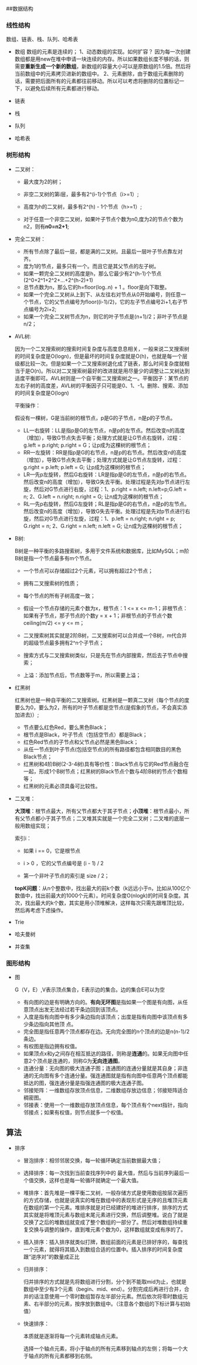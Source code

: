 ##数据结构

### 线性结构

数组、链表、栈、队列、哈希表
* 数组 数组的元素是连续的；
1、动态数组的实现。如何扩容？
因为每一次创建数组都是用new在堆中申请一块连续的内存。所以如果数组长度不够的话，则需要**重新生成一个新的数组**，新数组的容量大小可以是原数组的1.5倍。然后将当前数组中的元素拷贝进新的数组中。
2、元素删除，由于数组元素删除的话，需要把后面所有的元素都往前移动。所以可以考虑将删除的位置标记一下，以避免后续所有元素都进行移动。

* 链表

* 栈
* 队列
* 哈希表

### 树形结构
* 二叉树：

  * 最大度为2的树；

  * 非空二叉树的第i层，最多有2^(i-1)个节点（i>=1）;

  * 高度为h的二叉树，最多有2^(h) - 1个节点（h>=1）;

  * 对于任意一个非空二叉树，如果叶子节点个数为n0,度为2的节点个数为n2，则有**n0=n2+1**;

* 完全二叉树：
  * 所有节点除了最后一层，都是满的二叉树。且最后一层叶子节点靠左对齐。
  * 度为1的节点，最多只有一个。而且它是其父节点的左子树。
  * 如果一颗完全二叉树的高度是h，那么它最少有2^(h-1)个节点(2^0+2^1+2^2+...+2^(h-2)+1)
  * 总节点数为n，那么它的h=floor(log..n) + 1 。floor是向下取整。
  * 如果一个完全二叉树从上到下、从左往右对节点从0开始编号，则任意一个节点，它的父节点编号为floor((i-1)/2)，它的左子节点编号2i+1,右子节点编号为2i+2;
  * 如果一个完全二叉树节点为n，则它的叶子节点是(n+1)/2；非叶子节点是n/2；

* AVL树:

  因为一个二叉搜索树的搜索时间复杂度与高度息息相关，一般来说二叉搜索树的时间复杂度是O(logn)，但是最坏的时间复杂度就是O(h)，也就是每一个层级都比较一次。但是如果一个二叉搜索树退化成了链表，那么时间复杂度就相当于是O(n)。所以对二叉搜索树最好的改进就是用尽量少的调整让二叉树达到适度平衡即可。AVL树则是一个自平衡二叉搜索树之一。平衡因子：某节点的左右子树的高度差，AVL树的平衡因子只可能是0、1、-1。删除、搜索、添加的时间复杂度是O(logn)

  平衡操作：

  假设有一棵树，G是当前树的根节点，p是G的子节点，n是p的子节点。

  * LL—右旋转：LL是指p是G的左节点，n是p的左节点。然后改变n的高度（增加），导致G节点失去平衡；处理方式就是让G节点右旋转，过程：g.left = p.right; p.right = G；让p成为这棵树的根节点；
  * RR—左旋转：RR是指p是G的右节点，n是p的右节点。然后改变n的高度（增加），导致G节点失去平衡；处理方式就是让G节点左旋转，过程：g.right = p.left; p.left = G; 让p成为这棵树的根节点；
  * LR—先p左旋转，然后G右旋转：LR是指p是G的左节点，n是p的右节点。然后改变n的高度（增加），导致G失去平衡。处理过程是先对p节点进行左旋，然后对G节点进行右旋，过程：1、p.right = n.left; n.left=p;G.left = n;  2、G.left = n.right; n.right = G; 让n成为这棵树的根节点；
  * RL—先p右旋转，然后G左旋转；RL是指p是G的右节点，n是p的左节点。然后改变n的高度（增加），导致G失去平衡。处理过程是先对p节点进行右旋，然后对G节点进行左旋，过程：1、p.left = n.right; n.right = p; G.right = n; 2、G.right = n.left; n.left = G; 让n成为这棵树的根节点；

* B树:

  B树是一种平衡的多路搜索树，多用于文件系统和数据库，比如MySQL；m阶B树是指一个节点最多有m个节点。

  * 一个节点可以存储超过2个元素，可以拥有超过2个节点；

  * 拥有二叉搜索树的性质；

  * 每个节点的所有子树高度一致；

  * 假设一个节点存储的元素个数为x，根节点：1 <= x <= m-1；非根节点：如果有子节点，那子节点的个数y = x + 1；非根节点的子节点个数ceiling(m/2) <= y <= m；

  * 二叉搜索树其实就是2阶B树，二叉搜索树可以合并成一个B树，m代合并的超级节点最多拥有2^n个子节点；

  * 搜索方式与二叉搜索树类似，只是先在节点内部搜索，然后去子节点中搜索；

  * 上溢：添加节点后，节点数等于m，所以需要上溢；

    

* 红黑树

  红黑树也是一种自平衡的二叉搜索树。红黑树是一颗真二叉树（每个节点的度要么为0，要么为2，所有的叶子节点都是空节点(是假象的节点，不会真实添加进去)）;

  * 节点要么红色Red，要么黑色Black；
  * 根节点是Black，叶子节点（包括空节点）都是Black；
  * 红色Red节点的子节点和父节点必然是黑色Black；
  * 从任一节点到叶子节点(包括空节点)的所有路径都包含相同数目的黑色Black节点；
  * 红黑树和4阶B树(2-3-4树)具有等价性：Black节点与它的Red节点融合在一起，形成1个B树节点；红黑树的Black节点个数与4阶B树的节点个数相等；
  * 红黑树的元素必须具备可比较性。



* 二叉堆：

  **大顶堆**：根节点最大，所有父节点都大于其子节点；**小顶堆**：根节点最小，所有父节点都小于其子节点；二叉堆其实就是一个完全二叉树；二叉堆的底层一般用数组实现；

  索引i：

  * 如果 i == 0，它是根节点

  * i > 0 ，它的父节点编号是 (i - 1) / 2

  * 第一个非叶子节点的索引是 size / 2；

  **topK问题**：从n个整数中，找出最大的前k个数（k远远小于n，比如从100亿个数值中，找出前最大的1000个元素）。时间复杂度O(nlogk)的时间复杂度。其次，找出最大的k个数，其实是用小顶堆解决，这样每次只需先跟堆顶比较，然后再考虑下虑操作。

  

* Trie

* 哈夫曼树

* 并查集

### 图形结构

* 图

  G（V，E）,V表示顶点集合，E表示边的集合。边的集合E可以为空

  * 有向图的边是有明确方向的。**有向无环图**是指如果一个图是有向图，从任意顶点出发无法经过若干条边回到该顶点。
  * 入度是指有向图中有多少条边指向该顶点；出度是指有向图中该顶点有多少条边指向其他顶 点。
  * 完全图是指任意两个顶点都存在边。无向完全图的n个顶点的边是n(n-1)/2条边。
  * 有权图是指边拥有权值。
  * 如果顶点x和y之间存在相互抵达的路径，则称是**连通**的。如果无向图中任意2个顶点是连通的，则称G为**无向连通图**。
  * 连通分量：无向图的极大连通子图；连通图的连通分量就是其自身；非连通的无向图有多个连通分量。强连通图就是指有向图中任意两个顶点都能抵达的图，强连通分量是指强连通图的极大连通子图。
  * 邻接矩阵：一维数组存放顶点信息，二维数组存放边信息；邻接矩阵适合稠密图。
  * 邻接表：使用一个一维数组存放顶点信息，每个顶点有个next指针，指向邻接点；如果有权值，则节点就多一个权值。

  


## 算法

* 排序
  * 冒泡排序：相邻邻居交换，每一轮循环确定当前数据最大值；

  * 选择排序：每一次找到当前查找序列中的 最大值，然后与当前序列最后一个值交换，这样也是每一轮循环就确定一个最大值。

  * 堆排序：首先堆是一棵平衡二叉树，一般存储方式是使用数组按层次遍历的方式存储，也就是说真实的堆在数组中的表现形式是无序的且堆顶元素在数组的第一个元素。堆排序就是对已经建好的堆进行排序，排序的方式其实就是将堆顶元素与数组末尾元素进行交换，然后调整堆。说白了就是交换了之后的堆数组就变成了整个数组的一部分了。然后对堆数组持续重复交换与调整的操作，直到堆元素个数为0，这样数组就变成有序的了。

  * 插入排序：插入排序就类似打牌，数组前面的元素是已排好序的，每查找一个元素，就得将其插入到数组合适的位置中。插入排序的时间复杂度跟“逆序对”的数量成正比

  * 归并排序：

    归并排序的方式就是先将数组进行分割，分个到不能取mid为止，也就是数组中至少有3个元素（begin、mid、end）。分割完成后再进行合并，合并的话注意使用一个零时数组暂存左半部分元素。然后依次将零时数组元素、右半部分的元素，按序放到数组中。（注意各个数组的下标计算与初始值）

  * 快速排序：

    本质就是逐渐将每一个元素转成轴点元素。

    选择一个轴点元素，将小于轴点的所有元素移到轴点的左侧；将每一个大于轴点的所有元素都移到右侧。

    



